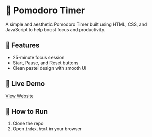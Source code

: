 # 🍅 Pomodoro Timer

A simple and aesthetic Pomodoro Timer built using HTML, CSS, and JavaScript to help boost focus and productivity.

## 🔧 Features
- 25-minute focus session
- Start, Pause, and Reset buttons
- Clean pastel design with smooth UI

## 🚀 Live Demo
[View Website](https://your-username.github.io/pomodoro-timer)

## 📁 How to Run
1. Clone the repo
2. Open `index.html` in your browser
